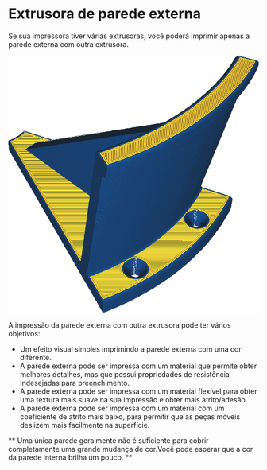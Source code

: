 Extrusora de parede externa
====
Se sua impressora tiver várias extrusoras, você poderá imprimir apenas a parede externa com outra extrusora.

![A parede externa é impressa em azul, mas o restante em amarelo](../../../articles/images/wall_0_extruder_nr.png)

A impressão da parede externa com outra extrusora pode ter vários objetivos:
* Um efeito visual simples imprimindo a parede externa com uma cor diferente.
* A parede externa pode ser impressa com um material que permite obter melhores detalhes, mas que possui propriedades de resistência indesejadas para preenchimento.
* A parede externa pode ser impressa com um material flexível para obter uma textura mais suave na sua impressão e obter mais atrito/adesão.
* A parede externa pode ser impressa com um material com um coeficiente de atrito mais baixo, para permitir que as peças móveis deslizem mais facilmente na superfície.

** Uma única parede geralmente não é suficiente para cobrir completamente uma grande mudança de cor.Você pode esperar que a cor da parede interna brilha um pouco. **